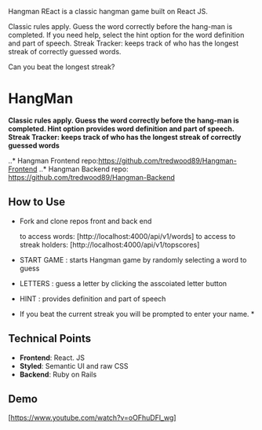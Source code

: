Hangman REact is a classic hangman game built on React JS.

Classic rules apply. Guess the word correctly before the hang-man is completed.
If you need help, select the hint option for the word definition and part of speech.
Streak Tracker: keeps track of who has the longest streak of correctly guessed words.


Can you beat the longest streak?


# HangMan #

**Classic rules apply. Guess the word correctly before the hang-man is completed.
Hint option provides word definition and part of speech.
Streak Tracker: keeps track of who has the longest streak of correctly guessed words**

..* Hangman Frontend repo:https://github.com/tredwood89/Hangman-Frontend 
..* Hangman Backend repo: https://github.com/tredwood89/Hangman-Backend


## How to Use ##


* Fork and clone repos front and back end

  to access words: [http://localhost:4000/api/v1/words]
  to access to streak holders: [http://localhost:4000/api/v1/topscores]

* START GAME : starts Hangman game by randomly selecting a word to guess
* LETTERS : guess a letter by clicking the asscoiated letter button
* HINT : provides definition and part of speech

* If you beat the current streak you will be prompted to enter your name. *

## Technical Points ##


* **Frontend**: React. JS
* **Styled**: Semantic UI and raw CSS
* **Backend**: Ruby on Rails

## Demo ##

[https://www.youtube.com/watch?v=oOFhuDFl_wg]





